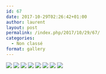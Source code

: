```yaml
---
id: 67
date: 2017-10-29T02:26:42+01:00
author: laurent
layout: post
permalink: /index.php/2017/10/29/67/
categories:
  - Non classé
format: gallery
---
```

<img src="/images/2017/10/tumblr_oykc4x4O9e1uuvt0bo1_1280.jpg" />
<img src="/images/2017/10/tumblr_oykc4x4O9e1uuvt0bo2_1280.jpg" />
<img src="/images/2017/10/tumblr_oykc4x4O9e1uuvt0bo3_1280.jpg" />
<img src="/images/2017/10/tumblr_oykc4x4O9e1uuvt0bo4_1280.jpg" />
<img src="/images/2017/10/tumblr_oykc4x4O9e1uuvt0bo5_1280.jpg" />
<img src="/images/2017/10/tumblr_oykc4x4O9e1uuvt0bo6_1280.jpg" />
<img src="/images/2017/10/tumblr_oykc4x4O9e1uuvt0bo7_1280.jpg" />
<img src="/images/2017/10/tumblr_oykc4x4O9e1uuvt0bo8_1280.jpg" />